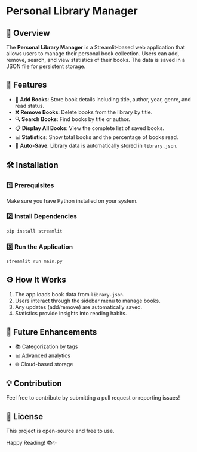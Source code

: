 # Personal Library Manager

## 📌 Overview
The **Personal Library Manager** is a Streamlit-based web application that allows users to manage their personal book collection. Users can add, remove, search, and view statistics of their books. The data is saved in a JSON file for persistent storage.

## 🚀 Features
- 📖 **Add Books**: Store book details including title, author, year, genre, and read status.
- ❌ **Remove Books**: Delete books from the library by title.
- 🔍 **Search Books**: Find books by title or author.
- 📋 **Display All Books**: View the complete list of saved books.
- 📊 **Statistics**: Show total books and the percentage of books read.
- 💾 **Auto-Save**: Library data is automatically stored in `library.json`.

## 🛠 Installation
### 1️⃣ Prerequisites
Make sure you have Python installed on your system.

### 2️⃣ Install Dependencies
```bash
pip install streamlit
```

### 3️⃣ Run the Application
```bash
streamlit run main.py
```

## ⚙ How It Works
1. The app loads book data from `library.json`.
2. Users interact through the sidebar menu to manage books.
3. Any updates (add/remove) are automatically saved.
4. Statistics provide insights into reading habits.

## 🎯 Future Enhancements
- 📚 Categorization by tags
- 📊 Advanced analytics
- 🌐 Cloud-based storage

## 💡 Contribution
Feel free to contribute by submitting a pull request or reporting issues!

## 📜 License
This project is open-source and free to use.

Happy Reading! 📚✨